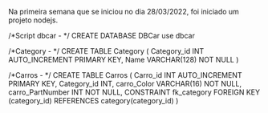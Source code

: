 Na primeira semana que se iniciou no dia 28/03/2022,
foi iniciado um projeto nodejs.

/*Script dbcar - */
CREATE DATABASE DBCar
use dbcar

/*Category - */
CREATE TABLE Category (
	Category_id INT AUTO_INCREMENT PRIMARY KEY,
    Name VARCHAR(128) NOT NULL
)

/*Carros - */
CREATE TABLE Carros (
	Carro_id INT AUTO_INCREMENT PRIMARY KEY,
    Category_id INT,
    carro_Color VARCHAR(16) NOT NULL,
    carro_PartNumber INT NOT NULL,
    CONSTRAINT fk_category FOREIGN KEY (category_id)
    REFERENCES category(category_id)
)


 
